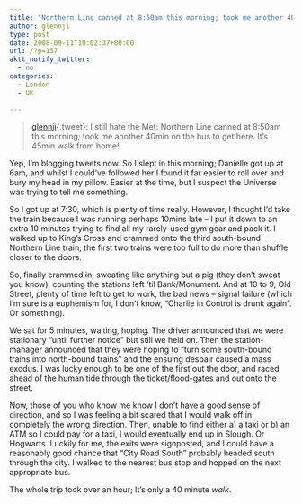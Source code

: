 ```yaml
---
title: "Northern Line canned at 8:50am this morning; took me another 40min on the bus to get here. Its 45min walk from home!"
author: glennji
type: post
date: 2008-09-11T10:02:37+00:00
url: /?p=157
aktt_notify_twitter:
  - no
categories:
  - London
  - UK

---
```

> [glennji][1]{.tweet}: I still hate the Met: Northern Line canned at 8:50am this morning; took me another 40min on the bus to get here. It&#8217;s 45min walk from home!

Yep, I&#8217;m blogging tweets now. So I slept in this morning; Danielle got up at 6am, and whilst I could&#8217;ve followed her I found it far easier to roll over and bury my head in my pillow. Easier at the time, but I suspect the Universe was trying to tell me something.
  
So I got up at 7:30, which is plenty of time really. However, I thought I&#8217;d take the train because I was running perhaps 10mins late &#8211; I put it down to an extra 10 minutes trying to find all my rarely-used gym gear and pack it. I walked up to King&#8217;s Cross and crammed onto the third south-bound Northern Line train; the first two trains were too full to do more than shuffle closer to the doors.
  
So, finally crammed in, sweating like anything but a pig (they don&#8217;t sweat you know), counting the stations left &#8217;til Bank/Monument. And at 10 to 9, Old Street, plenty of time left to get to work, the bad news &#8211; signal failure (which I&#8217;m sure is a euphemism for, I don&#8217;t know, &#8220;Charlie in Control is drunk again&#8221;. Or something).
  
We sat for 5 minutes, waiting, hoping. The driver announced that we were stationary &#8220;until further notice&#8221; but still we held on. Then the station-manager announced that they were hoping to &#8220;turn some south-bound trains into north-bound trains&#8221; and the ensuing despair caused a mass exodus. I was lucky enough to be one of the first out the door, and raced ahead of the human tide through the ticket/flood-gates and out onto the street.
  
Now, those of you who know me know I don&#8217;t have a good sense of direction, and so I was feeling a bit scared that I would walk off in completely the wrong direction. Then, unable to find either a) a taxi or b) an ATM so I could pay for a taxi, I would eventually end up in Slough. Or Hogwarts. Luckily for me, the exits were signposted, and I could have a reasonably good chance that &#8220;City Road South&#8221; probably headed south through the city. I walked to the nearest bus stop and hopped on the next appropriate bus.
  
The whole trip took over an hour; It&#8217;s only a 40 minute _walk_.

 [1]: http://twitter.com/glennji/statuses/917419952
